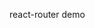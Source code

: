 <!--
 * @Author: your name
 * @Date: 2021-02-28 22:09:02
 * @LastEditTime: 2021-02-28 22:11:33
 * @LastEditors: your name
 * @Description: In User Settings Edit
 * @FilePath: \axios-demo\README.md
-->
react-router demo
